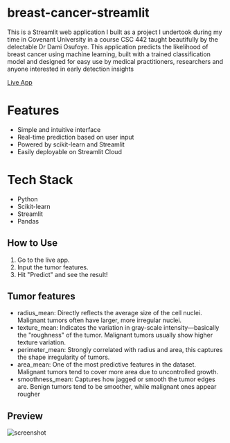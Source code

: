 # breast-cancer-streamlit
This is a Streamlit web application I built as a project I undertook during my time in Covenant University in a course CSC 442 taught beautifully by the delectable Dr Dami Osufoye.
This application predicts the likelihood of breast cancer using machine learning, built with a trained classification model and designed for easy use by medical practitioners, researchers and anyone interested in early detection insights

 [Live App](https://breast-cancer-predictor-oratokhai.streamlit.app/)

# Features
- Simple and intuitive interface
- Real-time prediction based on user input
- Powered by scikit-learn and Streamlit
- Easily deployable on Streamlit Cloud

# Tech Stack
- Python
- Scikit-learn
- Streamlit
- Pandas

## How to Use
1. Go to the live app.
2. Input the tumor features.
3. Hit "Predict" and see the result!

## Tumor features
- radius_mean: Directly reflects the average size of the cell nuclei. Malignant tumors often have larger, more irregular nuclei.
- texture_mean: Indicates the variation in gray-scale intensity—basically the "roughness" of the tumor. Malignant tumors usually show higher texture variation.
- perimeter_mean: Strongly correlated with radius and area, this captures the shape irregularity of tumors.
- area_mean: One of the most predictive features in the dataset. Malignant tumors tend to cover more area due to uncontrolled growth.
- smoothness_mean: Captures how jagged or smooth the tumor edges are. Benign tumors tend to be smoother, while malignant ones appear rougher

## Preview
![screenshot](breastcancerscreenshor.png)
